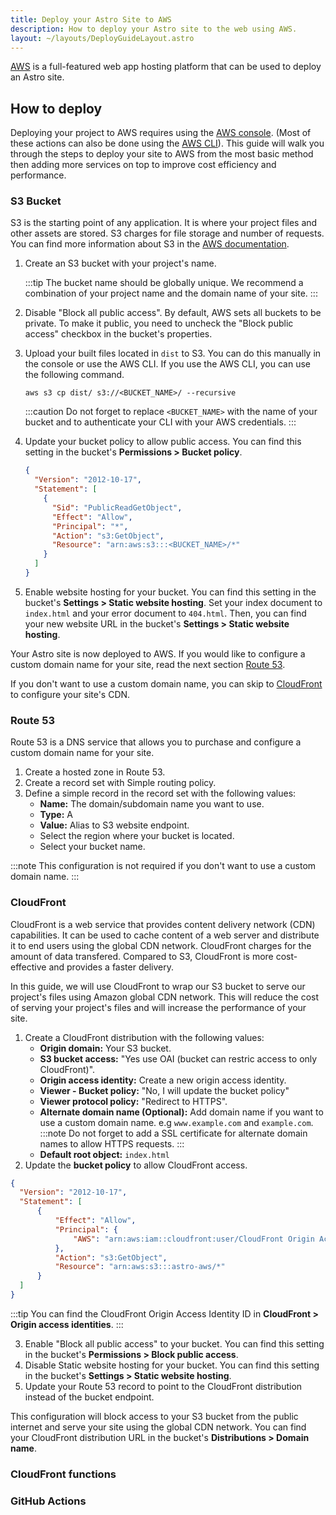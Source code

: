 ```yaml
---
title: Deploy your Astro Site to AWS
description: How to deploy your Astro site to the web using AWS.
layout: ~/layouts/DeployGuideLayout.astro
---
```


[AWS](https://aws.amazon.com/) is a full-featured web app hosting platform that can be used to deploy an Astro site.

## How to deploy

Deploying your project to AWS requires using the [AWS console](https://aws.amazon.com/console/). (Most of these actions can also be done using the [AWS CLI](https://aws.amazon.com/cli/)). This guide will walk you through the steps to deploy your site to AWS from the most basic method then adding more services on top to improve cost efficiency and performance.

### S3 Bucket

S3 is the starting point of any application. It is where your project files and other assets are stored. S3 charges for file storage and number of requests. You can find more information about S3 in the [AWS documentation](https://aws.amazon.com/s3/).

1. Create an S3 bucket with your project's name.

    :::tip
    The bucket name should be globally unique. We recommend a combination of your project name and the domain name of your site.
    :::

2. Disable "Block all public access". By default, AWS sets all buckets to be private. To make it public, you need to uncheck the "Block public access" checkbox in the bucket's properties.

3. Upload your built files located in `dist` to S3. You can do this manually in the console or use the AWS CLI. If you use the AWS CLI, you can use the following command. 

    ```
    aws s3 cp dist/ s3://<BUCKET_NAME>/ --recursive
    ```

    :::caution
    Do not forget to replace `<BUCKET_NAME>` with the name of your bucket and to authenticate your CLI with your AWS credentials.
    :::

4. Update your bucket policy to allow public access. You can find this setting in the bucket's **Permissions > Bucket policy**.

    ```json
    {
      "Version": "2012-10-17",
      "Statement": [
        {
          "Sid": "PublicReadGetObject",
          "Effect": "Allow",
          "Principal": "*",
          "Action": "s3:GetObject",
          "Resource": "arn:aws:s3:::<BUCKET_NAME>/*"
        }
      ]
    }
    ```

5. Enable website hosting for your bucket. You can find this setting in the bucket's **Settings > Static website hosting**. Set your index document to `index.html` and your error document to `404.html`. Then, you can find your new website URL in the bucket's **Settings > Static website hosting**.

Your Astro site is now deployed to AWS. If you would like to configure a custom domain name for your site, read the next section [Route 53](#route-53). 

If you don't want to use a custom domain name, you can skip to [CloudFront](#cloudfront) to configure your site's CDN.

### Route 53

Route 53 is a DNS service that allows you to purchase and configure a custom domain name for your site.

1. Create a hosted zone in Route 53.
2. Create a record set with Simple routing policy.
3. Define a simple record in the record set with the following values:
    * **Name:** The domain/subdomain name you want to use.
    * **Type:** A
    * **Value:** Alias to S3 website endpoint.
    * Select the region where your bucket is located.
    * Select your bucket name.

:::note
This configuration is not required if you don't want to use a custom domain name.
:::
### CloudFront

CloudFront is a web service that provides content delivery network (CDN) capabilities. It can be used to cache content of a web server and distribute it to end users using the global CDN network. CloudFront charges for the amount of data transfered. Compared to S3, CloudFront is more cost-effective and provides a faster delivery.

In this guide, we will use CloudFront to wrap our S3 bucket to serve our project's files using Amazon global CDN network. This will reduce the cost of serving your project's files and will increase the performance of your site.

1. Create a CloudFront distribution with the following values:
    * **Origin domain:** Your S3 bucket.
    * **S3 bucket access:** "Yes use OAI (bucket can restric access to only CloudFront)".
    * **Origin access identity:** Create a new origin access identity.
    * **Viewer - Bucket policy:** "No, I will update the bucket policy"
    * **Viewer protocol policy:** "Redirect to HTTPS".
    * **Alternate domain name (Optional):** Add domain name if you want to use a custom domain name. e.g `www.example.com` and `example.com`.
    :::note 
    Do not forget to add a SSL certificate for alternate domain names to allow HTTPS requests.
    :::
    * **Default root object:** `index.html`
2. Update the **bucket policy** to allow CloudFront access.

  ```json
  {
    "Version": "2012-10-17",
    "Statement": [
        {
            "Effect": "Allow",
            "Principal": {
                "AWS": "arn:aws:iam::cloudfront:user/CloudFront Origin Access Identity <CLOUDFRONT_OAI_ID>"
            },
            "Action": "s3:GetObject",
            "Resource": "arn:aws:s3:::astro-aws/*"
        }
    ]
  }
  ``` 
  :::tip
   You can find the CloudFront Origin Access Identity ID in **CloudFront > Origin access identities**.
   :::

3. Enable "Block all public access" to your bucket. You can find this setting in the bucket's **Permissions > Block public access**.
4. Disable Static website hosting for your bucket. You can find this setting in the bucket's **Settings > Static website hosting**.
5. Update your Route 53 record to point to the CloudFront distribution instead of the bucket endpoint.

This configuration will block access to your S3 bucket from the public internet and serve your site using the global CDN network. You can find your CloudFront distribution URL in the bucket's **Distributions > Domain name**.

### CloudFront functions

<!-- to do -->

### GitHub Actions

<!-- to do -->
